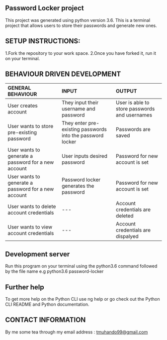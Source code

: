 ## Password Locker project
This project was generated using python version 3.6. This is a terminal project that allows users to store their passwords and generate new ones.

## SETUP INSTRUCTIONS:
1.Fork the repository to your work space.
2.Once you have forked it, run it on your terminal.



## BEHAVIOUR DRIVEN DEVELOPMENT
| GENERAL BEHAVIOUR | INPUT | OUTPUT|
|:------------------|:--------|:-----------|
|User creates account| They input their username and password|User is able to store passwords and usernames|
|User wants to store pre-existing password| They enter pre-existing passwords into the password locker|Passwords are saved|
|User wants to generate a password for a new account| User inputs desired password|Password for new account is set|
|User wants to generate a password for a new account| Password locker generates the password|Password for new account is set|
|User wants to delete account credentials|---|Account credentials are deleted|
|User wants to view account credentials|---|Account credentials are dispalyed|


## Development server
Run this program on your terminal using the python3.6 command followed by the file name e.g python3.6 password-locker



## Further help
To get more help on the Python CLI use ng help or go check out the Python CLI README and Python documentation.

## CONTACT INFORMATION
By me some tea through my email address : tmuhando99@gmail.com